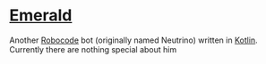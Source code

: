 # [Emerald](http://robowiki.net/wiki/Emerald)
Another [Robocode](http://robocode.net) bot (originally named Neutrino) written in [Kotlin](http://kotlinlang.org/). Currently there are nothing special about him
